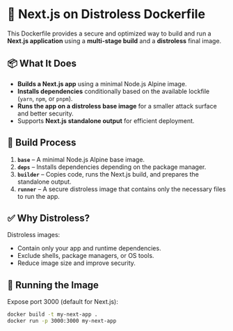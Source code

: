 # 🐳 Next.js on Distroless Dockerfile

This Dockerfile provides a secure and optimized way to build and run a **Next.js application** using a **multi-stage build** and a **distroless** final image.

## 📦 What It Does

- **Builds a Next.js app** using a minimal Node.js Alpine image.
- **Installs dependencies** conditionally based on the available lockfile (`yarn`, `npm`, or `pnpm`).
- **Runs the app on a distroless base image** for a smaller attack surface and better security.
- Supports **Next.js standalone output** for efficient deployment.

## 🔧 Build Process

1. **`base`** – A minimal Node.js Alpine base image.
2. **`deps`** – Installs dependencies depending on the package manager.
3. **`builder`** – Copies code, runs the Next.js build, and prepares the standalone output.
4. **`runner`** – A secure distroless image that contains only the necessary files to run the app.

## ✅ Why Distroless?

Distroless images:

- Contain only your app and runtime dependencies.
- Exclude shells, package managers, or OS tools.
- Reduce image size and improve security.

## 🚀 Running the Image

Expose port 3000 (default for Next.js):

```bash
docker build -t my-next-app .
docker run -p 3000:3000 my-next-app
```
